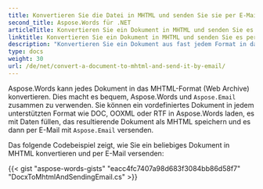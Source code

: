 ```yaml
---
title: Konvertieren Sie die Datei in MHTML und senden Sie sie per E-Mail
second_title: Aspose.Words für .NET
articleTitle: Konvertieren Sie ein Dokument in MHTML und senden Sie es per E-Mail
linktitle: Konvertieren Sie ein Dokument in MHTML und senden Sie es per E-Mail
description: "Konvertieren Sie ein Dokument aus fast jedem Format in das MHTML-Format und versenden Sie das Ergebnisdokument per E-Mail mit C#."
type: docs
weight: 30
url: /de/net/convert-a-document-to-mhtml-and-send-it-by-email/
---
```


Aspose.Words kann jedes Dokument in das MHTML-Format (Web Archive) konvertieren. Dies macht es bequem, Aspose.Words und `Aspose.Email` zusammen zu verwenden. Sie können ein vordefiniertes Dokument in jedem unterstützten Format wie DOC, OOXML oder RTF in Aspose.Words laden, es mit Daten füllen, das resultierende Dokument als MHTML speichern und es dann per E-Mail mit `Aspose.Email` versenden.

Das folgende Codebeispiel zeigt, wie Sie ein beliebiges Dokument in MHTML konvertieren und per E-Mail versenden:

{{< gist "aspose-words-gists" "eacc4fc7407a98d683f3084bb86d58f7" "DocxToMhtmlAndSendingEmail.cs" >}}
